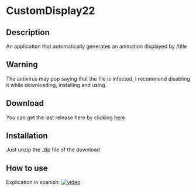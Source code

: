 # CustomDisplay22

## Description
An application that automatically generates an animation displayed by /title

## Warning
The antivirus may pop saying that the file is infected, I recommend disabling it while downloading, installing and using.

## Download
You can get the last release here by clicking [here](https://github.com/Julioxidop/CustomDisplay22/releases/tag/1.1)

## Installation
Just unzip the .zip file of the download

## How to use
Explication in spanish: [![video](https://img.youtube.com/vi/https://www.youtube.com/watch?v=I3DSqWI2oHo/0.jpg)](https://www.youtube.com/watch?v=I3DSqWI2oHo)

